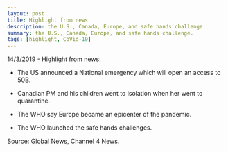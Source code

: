 ```yaml
---
layout: post
title: Highlight from news
description: the U.S., Canada, Europe, and safe hands challenge.
summary: the U.S., Canada, Europe, and safe hands challenge.
tags: [highlight, CoVid-19]
---
```


14/3/2019 - Highlight from news:

* The US announced a National emergency which will open an access to 50B.

* Canadian PM and his children went to isolation when her went to quarantine.

* The WHO say Europe became an epicenter of the pandemic.

* The WHO launched the safe hands challenges.

Source: Global News, Channel 4 News.
